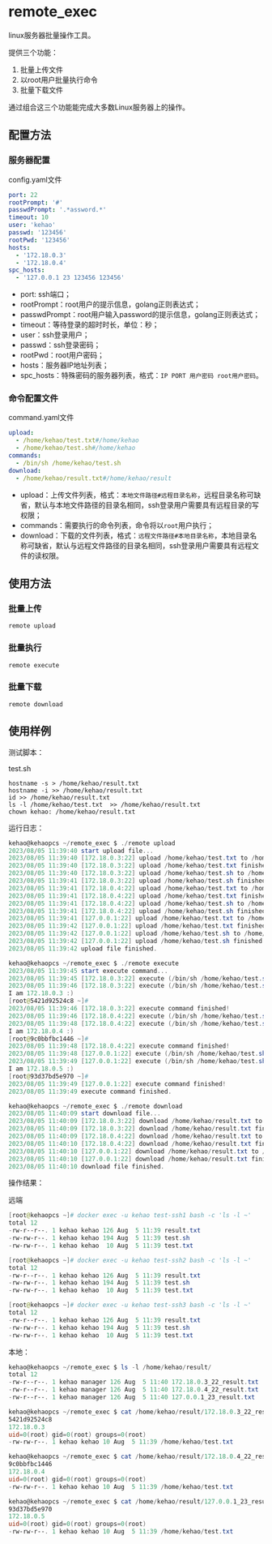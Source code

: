 # remote_exec

linux服务器批量操作工具。

提供三个功能：

1. 批量上传文件
2. 以root用户批量执行命令
3. 批量下载文件

通过组合这三个功能能完成大多数Linux服务器上的操作。

## 配置方法

### 服务器配置

config.yaml文件

```yaml
port: 22
rootPrompt: '#'
passwdPrompt: '.*assword.*'
timeout: 10
user: 'kehao'
passwd: '123456'
rootPwd: '123456'
hosts:
  - '172.18.0.3'
  - '172.18.0.4'
spc_hosts:
  - '127.0.0.1 23 123456 123456'
```

- port: ssh端口；
- rootPrompt：root用户的提示信息，golang正则表达式；
- passwdPrompt：root用户输入password的提示信息，golang正则表达式；
- timeout：等待登录的超时时长，单位：秒；
- user：ssh登录用户；
- passwd：ssh登录密码；
- rootPwd：root用户密码；
- hosts：服务器IP地址列表；
- spc_hosts：特殊密码的服务器列表，格式：`IP PORT 用户密码 root用户密码`。

### 命令配置文件

command.yaml文件

```yaml
upload:
  - /home/kehao/test.txt#/home/kehao
  - /home/kehao/test.sh#/home/kehao
commands:
  - /bin/sh /home/kehao/test.sh
download:
  - /home/kehao/result.txt#/home/kehao/result
```

- upload：上传文件列表，格式：`本地文件路径#远程目录名称`，远程目录名称可缺省，默认与本地文件路径的目录名相同，ssh登录用户需要具有远程目录的写权限；
- commands：需要执行的命令列表，命令将以`root`用户执行；
- download：下载的文件列表，格式：`远程文件路径#本地目录名称`，本地目录名称可缺省，默认与远程文件路径的目录名相同，ssh登录用户需要具有远程文件的读权限。

## 使用方法

### 批量上传

```shell
remote upload
```

### 批量执行

```shell
remote execute
```

### 批量下载

```shell
remote download
```

## 使用样例

测试脚本：

test.sh

```shell
hostname -s > /home/kehao/result.txt
hostname -i >> /home/kehao/result.txt
id >> /home/kehao/result.txt
ls -l /home/kehao/test.txt  >> /home/kehao/result.txt
chown kehao: /home/kehao/result.txt
```

运行日志：

```powershell
kehao@kehaopcs ~/remote_exec $ ./remote upload
2023/08/05 11:39:40 start upload file...
2023/08/05 11:39:40 [172.18.0.3:22] upload /home/kehao/test.txt to /home/kehao.
2023/08/05 11:39:40 [172.18.0.3:22] upload /home/kehao/test.txt finished!
2023/08/05 11:39:40 [172.18.0.3:22] upload /home/kehao/test.sh to /home/kehao.
2023/08/05 11:39:41 [172.18.0.3:22] upload /home/kehao/test.sh finished!
2023/08/05 11:39:41 [172.18.0.4:22] upload /home/kehao/test.txt to /home/kehao.
2023/08/05 11:39:41 [172.18.0.4:22] upload /home/kehao/test.txt finished!
2023/08/05 11:39:41 [172.18.0.4:22] upload /home/kehao/test.sh to /home/kehao.
2023/08/05 11:39:41 [172.18.0.4:22] upload /home/kehao/test.sh finished!
2023/08/05 11:39:41 [127.0.0.1:22] upload /home/kehao/test.txt to /home/kehao.
2023/08/05 11:39:42 [127.0.0.1:22] upload /home/kehao/test.txt finished!
2023/08/05 11:39:42 [127.0.0.1:22] upload /home/kehao/test.sh to /home/kehao.
2023/08/05 11:39:42 [127.0.0.1:22] upload /home/kehao/test.sh finished!
2023/08/05 11:39:42 upload file finished.

kehao@kehaopcs ~/remote_exec $ ./remote execute
2023/08/05 11:39:45 start execute command...
2023/08/05 11:39:45 [172.18.0.3:22] execute (/bin/sh /home/kehao/test.sh).
2023/08/05 11:39:46 [172.18.0.3:22] execute (/bin/sh /home/kehao/test.sh) result: 
I am 172.18.0.3 :)
[root@5421d92524c8 ~]# 
2023/08/05 11:39:46 [172.18.0.3:22] execute command finished!
2023/08/05 11:39:46 [172.18.0.4:22] execute (/bin/sh /home/kehao/test.sh).
2023/08/05 11:39:48 [172.18.0.4:22] execute (/bin/sh /home/kehao/test.sh) result: 
I am 172.18.0.4 :)
[root@9c0bbfbc1446 ~]# 
2023/08/05 11:39:48 [172.18.0.4:22] execute command finished!
2023/08/05 11:39:48 [127.0.0.1:22] execute (/bin/sh /home/kehao/test.sh).
2023/08/05 11:39:49 [127.0.0.1:22] execute (/bin/sh /home/kehao/test.sh) result: 
I am 172.18.0.5 :)
[root@93d37bd5e970 ~]# 
2023/08/05 11:39:49 [127.0.0.1:22] execute command finished!
2023/08/05 11:39:49 execute command finished.

kehao@kehaopcs ~/remote_exec $ ./remote download
2023/08/05 11:40:09 start download file...
2023/08/05 11:40:09 [172.18.0.3:22] download /home/kehao/result.txt to /home/kehao/result.
2023/08/05 11:40:09 [172.18.0.3:22] download /home/kehao/result.txt finished!
2023/08/05 11:40:09 [172.18.0.4:22] download /home/kehao/result.txt to /home/kehao/result.
2023/08/05 11:40:10 [172.18.0.4:22] download /home/kehao/result.txt finished!
2023/08/05 11:40:10 [127.0.0.1:22] download /home/kehao/result.txt to /home/kehao/result.
2023/08/05 11:40:10 [127.0.0.1:22] download /home/kehao/result.txt finished!
2023/08/05 11:40:10 download file finished.
```

操作结果：

远端

```powershell
[root@kehaopcs ~]# docker exec -u kehao test-ssh1 bash -c 'ls -l ~'
total 12
-rw-r--r--. 1 kehao kehao 126 Aug  5 11:39 result.txt
-rw-rw-r--. 1 kehao kehao 194 Aug  5 11:39 test.sh
-rw-rw-r--. 1 kehao kehao  10 Aug  5 11:39 test.txt

[root@kehaopcs ~]# docker exec -u kehao test-ssh2 bash -c 'ls -l ~'
total 12
-rw-r--r--. 1 kehao kehao 126 Aug  5 11:39 result.txt
-rw-rw-r--. 1 kehao kehao 194 Aug  5 11:39 test.sh
-rw-rw-r--. 1 kehao kehao  10 Aug  5 11:39 test.txt

[root@kehaopcs ~]# docker exec -u kehao test-ssh3 bash -c 'ls -l ~'
total 12
-rw-r--r--. 1 kehao kehao 126 Aug  5 11:39 result.txt
-rw-rw-r--. 1 kehao kehao 194 Aug  5 11:39 test.sh
-rw-rw-r--. 1 kehao kehao  10 Aug  5 11:39 test.txt
```

本地：

```powershell
kehao@kehaopcs ~/remote_exec $ ls -l /home/kehao/result/
total 12
-rw-r--r--. 1 kehao manager 126 Aug  5 11:40 172.18.0.3_22_result.txt
-rw-r--r--. 1 kehao manager 126 Aug  5 11:40 172.18.0.4_22_result.txt
-rw-r--r--. 1 kehao manager 126 Aug  5 11:40 127.0.0.1_23_result.txt

kehao@kehaopcs ~/remote_exec $ cat /home/kehao/result/172.18.0.3_22_result.txt 
5421d92524c8
172.18.0.3
uid=0(root) gid=0(root) groups=0(root)
-rw-rw-r--. 1 kehao kehao 10 Aug  5 11:39 /home/kehao/test.txt

kehao@kehaopcs ~/remote_exec $ cat /home/kehao/result/172.18.0.4_22_result.txt 
9c0bbfbc1446
172.18.0.4
uid=0(root) gid=0(root) groups=0(root)
-rw-rw-r--. 1 kehao kehao 10 Aug  5 11:39 /home/kehao/test.txt

kehao@kehaopcs ~/remote_exec $ cat /home/kehao/result/127.0.0.1_23_result.txt 
93d37bd5e970
172.18.0.5
uid=0(root) gid=0(root) groups=0(root)
-rw-rw-r--. 1 kehao kehao 10 Aug  5 11:39 /home/kehao/test.txt
```
